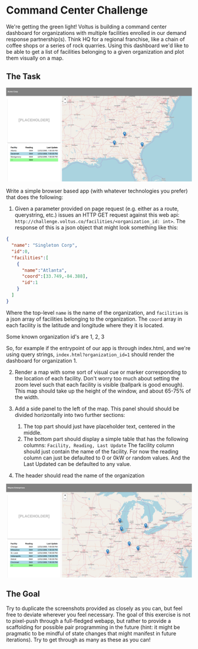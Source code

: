 # Command Center Challenge
We're getting the green light! Voltus is building a command center dashboard for organizations with multiple facilities enrolled in our demand response partnership(s). Think HQ for a regional franchise, like a chain of coffee shops or a series of rock quarries. Using this dashboard we'd like to be able to get a list of facilities belonging to a given organization and plot them visually on a map.

## The Task

![org 1](/screenshot-org-1.png?raw=true "Screenshot for organization id 1")

Write a simple browser based app (with whatever technologies you prefer) that does the following:

1. Given a parameter provided on page request (e.g. either as a route, querystring, etc.) issues an HTTP GET request against this web api: `http://challenge.voltus.co/facilities/<organization_id: int>`. The response of this is a json object that might look something like this:
```json
{
  "name": "Singleton Corp",
  "id":0,
  "facilities":[
    {
      "name":"Atlanta",
      "coord":[33.749,-84.388],
      "id":1
    }
  ]
}
```

Where the top-level `name` is the name of the organization, and `facilities` is a json array of facilities belonging to the organization. The `coord` array in each facility is the latitude and longitude where they it is located.

Some known organization id's are 1, 2, 3

So, for example if the entrypoint of our app is through index.html, and we're using query strings, `index.html?organization_id=1` should render the dashboard for organization 1.

2. Render a map with some sort of visual cue or marker corresponding to the location of each facility. Don't worry too much about setting the zoom level such that each facility is visible (ballpark is good enough). This map should take up the height of the window, and about 65-75% of the width.

3. Add a side panel to the left of the map. This panel should should be divided horizontally into two further sections:
   1. The top part should just have placeholder text, centered in the middle.
   2. The bottom part should display a simple table that has the following columns: `Facility, Reading, Last Update`
   The facility column should just contain the name of the facility. For now the reading column can just be defaulted to 0 or 0kW or random values. And the Last Updated can be defaulted to any value.

4. The header should read the name of the organization

![org 2](/screenshot-org-3.png?raw=true "Screenshot for organization id 3")

## The Goal
Try to duplicate the screenshots provided as closely as you can, but feel free to deviate wherever you feel necessary. The goal of this exercise is not to pixel-push through a full-fledged webapp, but rather to provide a scaffolding for possible pair programming in the future (hint: it might be pragmatic to be mindful of state changes that might manifest in future iterations). Try to get through as many as these as you can!
